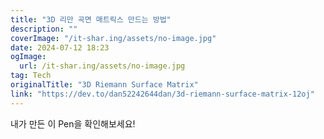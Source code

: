 ```yaml
---
title: "3D 리만 곡면 매트릭스 만드는 방법"
description: ""
coverImage: "/it-shar.ing/assets/no-image.jpg"
date: 2024-07-12 18:23
ogImage:
  url: /it-shar.ing/assets/no-image.jpg
tag: Tech
originalTitle: "3D Riemann Surface Matrix"
link: "https://dev.to/dan52242644dan/3d-riemann-surface-matrix-12oj"
---
```


내가 만든 이 Pen을 확인해보세요!
